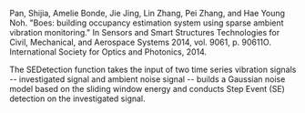 Pan, Shijia, Amelie Bonde, Jie Jing, Lin Zhang, Pei Zhang, and Hae Young Noh. "Boes: building occupancy estimation system using sparse ambient vibration monitoring." In Sensors and Smart Structures Technologies for Civil, Mechanical, and Aerospace Systems 2014, vol. 9061, p. 90611O. International Society for Optics and Photonics, 2014.

The SEDetection function takes the input of two time series vibration signals -- investigated signal and ambient noise signal -- builds a Gaussian noise model based on the sliding window energy and conducts Step Event (SE) detection on the investigated signal.
